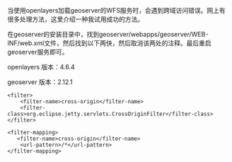 当使用openlayers加载geoserver的WFS服务时，会遇到跨域访问错误。网上有很多处理方法，这里介绍一种我试用成功的方法。

在geoserver的安装目录中，找到geoserver/webapps/geoserver/WEB-INF/web.xml文件，然后找到以下两快，然后取消该两处的注释。最后重启geoserver服务即可。

openlayers 版本：4.6.4

geoserver 版本：2.12.1
```
<filter>
    <filter-name>cross-origin</filter-name>
    <filter-class>org.eclipse.jetty.servlets.CrossOriginFilter</filter-class>
</filter>
```
```
<filter-mapping>
   <filter-name>cross-origin</filter-name>
    <url-pattern>/*</url-pattern>
</filter-mapping>
```
